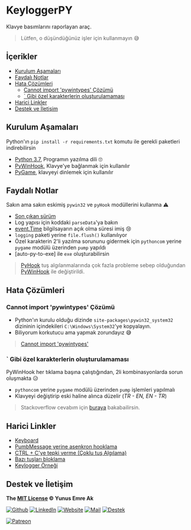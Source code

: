 # KeyloggerPY <!-- omit in toc -->

Klavye basımlarını raporlayan araç.

> Lütfen, o düşündüğünüz işler için kullanmayın 😅

## İçerikler <!-- omit in toc -->

- [Kurulum Aşamaları](#Kurulum-A%C5%9Famalar%C4%B1)
- [Faydalı Notlar](#Faydal%C4%B1-Notlar)
- [Hata Çözümleri](#Hata-%C3%87%C3%B6z%C3%BCmleri)
  - [Cannot import 'pywintypes' Çözümü](#Cannot-import-pywintypes-%C3%87%C3%B6z%C3%BCm%C3%BC)
  - [\` Gibi özel karakterlerin oluşturulamaması](#Gibi-%C3%B6zel-karakterlerin-olu%C5%9Fturulamamas%C4%B1)
- [Harici Linkler](#Harici-Linkler)
- [Destek ve İletişim](#Destek-ve-%C4%B0leti%C5%9Fim)

## Kurulum Aşamaları

Python'ın `pip install -r requirements.txt` komutu ile gerekli paketleri indirebilirsin

- [Python 3.7], Programın yazılma dili 🙄
- [PyWinHook], Klavye'ye bağlanmak için kullanılır
- [PyGame], klavyeyi dinlemek için kullanılır

## Faydalı Notlar

Sakın ama sakın eskimiş `pywin32` ve `pyHook` modüllerini kullanma ⚠

- [Son çıkan sürüm]
- Log yapısı için koddaki `parseData`'ya bakın
- [event.Time](https://stackoverflow.com/a/40049296/9770490) bilgilsayarın açık olma süresi imiş 😢
- `logging` paketi yerine `file.flush()` kullanılıyor
- Özel karakterin 2'li yazılma sorununu gidermek için `pythoncom` yerine `pygame` modülü üzerinden `pump` yapıldı
- [auto-py-to-exe] ile `exe` oluşturabilirsin

> [PyHook] tuş algılanmalarında çok fazla probleme sebep olduğundan [PyWinHook] ile değiştirildi.

## Hata Çözümleri

### Cannot import 'pywintypes' Çözümü

- Python'ın kurulu olduğu dizinde `site-packages\pywin32_system32` dizininin içindekileri `C:\Windows\System32`'ye kopyalayın.
- Biliyorum korkutucu ama yapmak zorundayız 😅

> [Cannot import 'pywintypes'](https://github.com/nicoddemus/pywin32-feedstock/commit/4366b982e499dbb5320c937620c616762d83a2c9)

### \` Gibi özel karakterlerin oluşturulamaması

PyWinHook her tıklama başına çalıştığından, 2li kombinasyonlarda sorun oluşmakta 😥

- `pythoncom` yerine `pygame` modülü üzerinden `pump` işlemleri yapılmalı
- Klavyeyi değiştirip eski haline alınca düzelir (_TR - EN, EN - TR_)

> Stackoverflow cevabım için [buraya](https://stackoverflow.com/a/56776934/9770490) bakabailirsin.

## Harici Linkler

- [Keyboard](https://pypi.org/project/keyboard/)
- [PumbMessage yerine asenkron hooklama](https://stackoverflow.com/a/14249096/9770490)
- [CTRL + C'ye tepki verme (Çoklu tuş Algılama)](https://stackoverflow.com/questions/4581772/using-pyhook-to-respond-to-key-combination-not-just-single-keystrokes/4905495)
- [Bazı tuşları bloklama](http://code.activestate.com/recipes/553270-using-pyhook-to-block-windows-keys/)
- [Keylogger Örneği](https://www.logixoft.com/en-eu/index)

[pygame]: https://pypi.org/project/pygame/
[pyhook]: https://www.lfd.uci.edu/~gohlke/pythonlibs/#pyhook
[pywinhook]: https://www.lfd.uci.edu/~gohlke/pythonlibs/#pywinhook
[pywin32]: https://pypi.org/project/pywin32/
[pywin32-conda]: https://github.com/nicoddemus/pywin32-feedstock
[python 3.7]: https://www.python.org/downloads/windows/

## Destek ve İletişim

**The [MIT License](https://choosealicense.com/licenses/mit/) &copy; Yunus Emre Ak**

[![Github](https://drive.google.com/uc?id=1PzkuWOoBNMg0uOMmqwHtVoYt0WCqi-O5)][github]
[![LinkedIn](https://drive.google.com/uc?id=1hvdil0ZHVEzekQ4AYELdnPOqzunKpnzJ)][linkedin]
[![Website](https://drive.google.com/uc?id=1wR8Ph0FBs36ZJl0Ud-HkS0LZ9b66JBqJ)][website]
[![Mail](https://drive.google.com/uc?id=142rP0hbrnY8T9kj_84_r7WxPG1hzWEcN)][mail]
[![Destek](https://drive.google.com/uc?id=1zyU7JWlw4sJTOx46gJlHOfYBwGIkvMQs)][bağış anlık]

[![Patreon](https://drive.google.com/uc?id=11YmCRmySX7v7QDFS62ST2JZuE70RFjDG)][bağış aylık]

<!-- İletişim -->

[mail]: mailto::yedhrab@gmail.com?subject=YBilgiler%20%7C%20Github
[github]: https://github.com/yedhrab
[website]: https://yemreak.com
[linkedin]: https://www.linkedin.com/in/yemreak/
[bağış anlık]: https://gogetfunding.com/yemreak/
[bağış aylık]: https://www.patreon.com/yemreak/

<!-- İletişim Sonu -->

[son çıkan sürüm]: https://github.com/yedhrab/YAnalyser/releases/tag/v1.0.0
